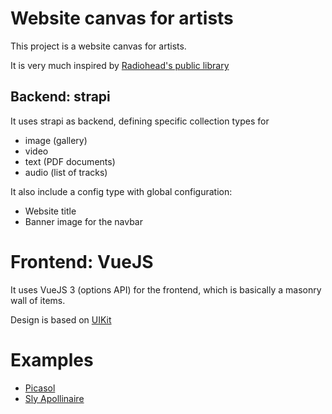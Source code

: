 # Website canvas for artists

This project is a website canvas for artists.

It is very much inspired by [Radiohead's public library](https://www.radiohead.com/library/)

## Backend: strapi 

It uses strapi as backend, defining specific collection types for 
 - image (gallery)
 - video
 - text (PDF documents)
 - audio (list of tracks)

It also include a config type with global configuration:
 - Website title
 - Banner image for the navbar

# Frontend: VueJS

It uses VueJS 3 (options API) for the frontend, which is basically a masonry wall of items.

Design is based on [UIKit](https://getuikit.com/)

# Examples

 - [Picasol](https://picasol.fr/)
 - [Sly Apollinaire](https://slyapollinaire.com/)
